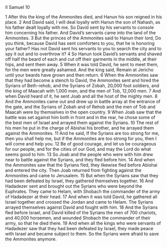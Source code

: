 II Samuel 10

1	After this the king of the Ammonites died, and Hanun his son reigned in his place.
2	And David said, I will deal loyally with Hanun the son of Nahash, as his father dealt loyally with me. So David sent by his servants to console him concerning his father. And David’s servants came into the land of the Ammonites.
3	But the princes of the Ammonites said to Hanun their lord, Do you think, because David has sent comforters to you, that he is honoring your father? Has not David sent his servants to you to search the city and to spy it out and to overthrow it?
4	So Hanun took David’s servants and shaved off half the beard of each and cut off their garments in the middle, at their hips, and sent them away.
5	When it was told David, he sent to meet them, for the men were greatly ashamed. And the king said, Remain at Jericho until your beards have grown and then return.
6	When the Ammonites saw that they had become a stench to David, the Ammonites sent and hired the Syrians of Beth-rehob, and the Syrians of Zobah, 20,000 foot soldiers, and the king of Maacah with 1,000 men, and the men of Tob, 12,000 men.
7	And when David heard of it, he sent Joab and all the host of the mighty men.
8	And the Ammonites came out and drew up in battle array at the entrance of the gate, and the Syrians of Zobah and of Rehob and the men of Tob and Maacah were by themselves in the open country.
9	When Joab saw that the battle was set against him both in front and in the rear, he chose some of the best men of Israel and arrayed them against the Syrians.
10	The rest of his men he put in the charge of Abishai his brother, and he arrayed them against the Ammonites.
11	And he said, If the Syrians are too strong for me, then you shall help me, but if the Ammonites are too strong for you, then I will come and help you.
12	Be of good courage, and let us be courageous for our people, and for the cities of our God, and may the Lord do what seems good to him.
13	So Joab and the people who were with him drew near to battle against the Syrians, and they fled before him.
14	And when the Ammonites saw that the Syrians fled, they likewise fled before Abishai and entered the city. Then Joab returned from fighting against the Ammonites and came to Jerusalem.
15	But when the Syrians saw that they had been defeated by Israel, they gathered themselves together.
16	And Hadadezer sent and brought out the Syrians who were beyond the Euphrates. They came to Helam, with Shobach the commander of the army of Hadadezer at their head.
17	And when it was told David, he gathered all Israel together and crossed the Jordan and came to Helam. The Syrians arrayed themselves against David and fought with him.
18	And the Syrians fled before Israel, and David killed of the Syrians the men of 700 chariots, and 40,000 horsemen, and wounded Shobach the commander of their army, so that he died there.
19	And when all the kings who were servants of Hadadezer saw that they had been defeated by Israel, they made peace with Israel and became subject to them. So the Syrians were afraid to save the Ammonites anymore.

